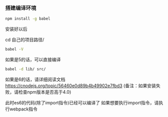###  搭建编译环境

```sh
npm install -g babel
```
安装好以后

cd 自己的项目路径/
```sh
babel -V
```

如果是5的话，可以直接编译
```sh
babel -d lib/ src/
```

如果是6的话，请详细阅读文档
https://cnodejs.org/topic/56460e0d89b4b49902e7fbd3 
(备注：如果安装失败，请检查npm版本是否高于4.0)

此时es6的代码(除了import指令)已经可以编译了
如果想要执行import指令，请执行webpack指令
